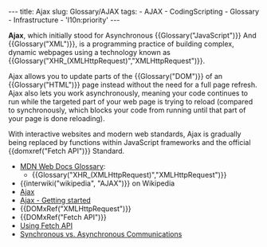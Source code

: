 --- title: Ajax slug: Glossary/AJAX tags: - AJAX - CodingScripting - Glossary - Infrastructure - 'l10n:priority' ---

<span class="seoSummary">**Ajax**, which initially stood for Asynchronous {{Glossary("JavaScript")}} And {{Glossary("XML")}}, is a programming practice of building complex, dynamic webpages using a technology known as {{Glossary("XHR\_(XMLHttpRequest)","XMLHttpRequest")}}.</span>

Ajax allows you to update parts of the {{Glossary("DOM")}} of an {{Glossary("HTML")}} page instead without the need for a full page refresh. Ajax also lets you work asynchronously, meaning your code continues to run while the targeted part of your web page is trying to reload (compared to synchronously, which blocks your code from running until that part of your page is done reloading).

With interactive websites and modern web standards, Ajax is gradually being replaced by functions within JavaScript frameworks and the official {{domxref("Fetch API")}} Standard.

-   [MDN Web Docs Glossary](/en-US/docs/Glossary):
    -   {{Glossary("XHR\_(XMLHttpRequest)","XMLHttpRequest")}}
-   {{interwiki("wikipedia", "AJAX")}} on Wikipedia
-   [Ajax](/en-US/docs/Web/Guide/AJAX)
-   [Ajax - Getting started](/en-US/docs/Web/Guide/AJAX/Getting_Started)
-   {{DOMxRef("XMLHttpRequest")}}
-   {{DOMxRef("Fetch API")}}
-   [Using Fetch API](/en-US/docs/Web/API/Fetch_API/Using_Fetch)
-   [Synchronous vs. Asynchronous Communications](https://peoplesofttutorial.com/difference-between-synchronous-and-asynchronous-messaging/)
